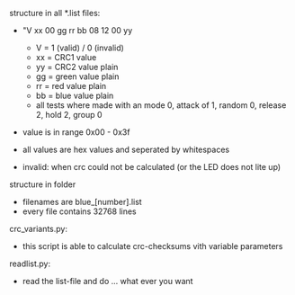structure in all *.list files:
- "V xx 00 gg rr bb 08 12 00 yy
  + V  = 1 (valid) / 0 (invalid) 
  + xx = CRC1 value
  + yy = CRC2  value plain
  + gg = green value plain
  + rr = red   value plain
  + bb = blue  value plain
  + all tests where made with an mode 0, attack of 1, random 0, release 2, hold 2, group 0

- value is in range 0x00 - 0x3f
- all values are hex values and seperated by whitespaces
- invalid: when crc could not be calculated (or the LED does not lite up)
  
structure in folder
- filenames are blue_[number].list
- every file contains 32768 lines


crc_variants.py:
+ this script is able to calculate crc-checksums vith variable parameters

readlist.py:
+ read the list-file and do ... what ever you want

